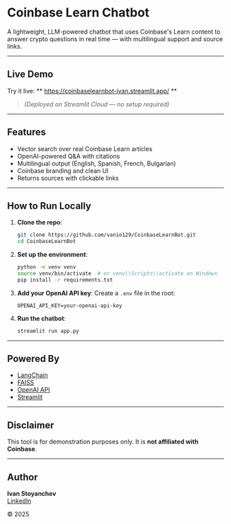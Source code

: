 #  Coinbase Learn Chatbot

A lightweight, LLM-powered chatbot that uses Coinbase's Learn content to answer crypto questions in real time — with multilingual support and source links.

---

##  Live Demo
Try it live: ** https://coinbaselearnbot-ivan.streamlit.app/ **

> *(Deployed on Streamlit Cloud — no setup required)*

---

##  Features
-  Vector search over real Coinbase Learn articles
-  OpenAI-powered Q&A with citations
-  Multilingual output (English, Spanish, French, Bulgarian)
-  Coinbase branding and clean UI
-  Returns sources with clickable links

---

##  How to Run Locally

1. **Clone the repo**:
    ```bash
    git clone https://github.com/vanio129/CoinbaseLearnBot.git
    cd CoinbaseLearnBot
    ```

2. **Set up the environment**:
    ```bash
    python -m venv venv
    source venv/bin/activate  # or venv\\Scripts\\activate on Windows
    pip install -r requirements.txt
    ```

3. **Add your OpenAI API key**:
    Create a `.env` file in the root:
    ```
    OPENAI_API_KEY=your-openai-api-key
    ```

4. **Run the chatbot**:
    ```bash
    streamlit run app.py
    ```

---

##  Powered By
- [LangChain](https://www.langchain.com/)
- [FAISS](https://github.com/facebookresearch/faiss)
- [OpenAI API](https://platform.openai.com/)
- [Streamlit](https://streamlit.io/)

---

##  Disclaimer

This tool is for demonstration purposes only. It is **not affiliated with Coinbase**.

---

##  Author

**Ivan Stoyanchev**  
[LinkedIn](https://www.linkedin.com/in/ivanstoyanchev)

© 2025
